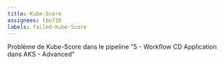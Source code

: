 ```yaml
---
title: Kube-Score
assignees: tbo710
labels: failed-Kube-Score
---
```

Problème de Kube-Score dans le pipeline "5 - Workflow CD Application dans AKS - Advanced"

